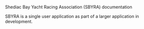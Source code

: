 Shediac Bay Yacht Racing Association (SBYRA) documentation

SBYRA is a single user application as part of a larger application in development. 
